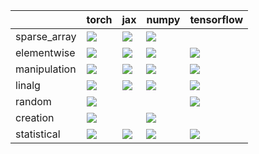 |              | torch                                                                                                                                             | jax                                                                                                                                                  | numpy                                                                                                                                                | tensorflow                                                                                                                                        |
|:-------------|:--------------------------------------------------------------------------------------------------------------------------------------------------|:-----------------------------------------------------------------------------------------------------------------------------------------------------|:-----------------------------------------------------------------------------------------------------------------------------------------------------|:--------------------------------------------------------------------------------------------------------------------------------------------------|
| sparse_array | <a href="Experimental API/Core/sparse_array.md" rel="noopener noreferrer" target="_blank"><img src=https://img.shields.io/badge/-failure-red></a> | <a href="Experimental API/Core/sparse_array.md" rel="noopener noreferrer" target="_blank"><img src=https://img.shields.io/badge/-failure-red></a>    | <a href="Experimental API/Core/sparse_array.md" rel="noopener noreferrer" target="_blank"><img src=https://img.shields.io/badge/-failure-red></a>    |                                                                                                                                                   |
| elementwise  | <a href="Experimental API/Core/elementwise.md" rel="noopener noreferrer" target="_blank"><img src=https://img.shields.io/badge/-failure-red></a>  | <a href="Experimental API/Core/elementwise.md" rel="noopener noreferrer" target="_blank"><img src=https://img.shields.io/badge/-failure-red></a>     | <a href="Experimental API/Core/elementwise.md" rel="noopener noreferrer" target="_blank"><img src=https://img.shields.io/badge/-failure-red></a>     | <a href="Experimental API/Core/elementwise.md" rel="noopener noreferrer" target="_blank"><img src=https://img.shields.io/badge/-failure-red></a>  |
| manipulation | <a href="Experimental API/Core/manipulation.md" rel="noopener noreferrer" target="_blank"><img src=https://img.shields.io/badge/-failure-red></a> | <a href="Experimental API/Core/manipulation.md" rel="noopener noreferrer" target="_blank"><img src=https://img.shields.io/badge/-failure-red></a>    | <a href="Experimental API/Core/manipulation.md" rel="noopener noreferrer" target="_blank"><img src=https://img.shields.io/badge/-failure-red></a>    | <a href="Experimental API/Core/manipulation.md" rel="noopener noreferrer" target="_blank"><img src=https://img.shields.io/badge/-failure-red></a> |
| linalg       | <a href="Experimental API/Core/linalg.md" rel="noopener noreferrer" target="_blank"><img src=https://img.shields.io/badge/-failure-red></a>       | <a href="Experimental API/Core/linalg.md" rel="noopener noreferrer" target="_blank"><img src=https://img.shields.io/badge/-failure-red></a>          | <a href="Experimental API/Core/linalg.md" rel="noopener noreferrer" target="_blank"><img src=https://img.shields.io/badge/-failure-red></a>          | <a href="Experimental API/Core/linalg.md" rel="noopener noreferrer" target="_blank"><img src=https://img.shields.io/badge/-failure-red></a>       |
| random       | <a href="Experimental API/Core/random.md" rel="noopener noreferrer" target="_blank"><img src=https://img.shields.io/badge/-failure-red></a>       |                                                                                                                                                      |                                                                                                                                                      | <a href="Experimental API/Core/random.md" rel="noopener noreferrer" target="_blank"><img src=https://img.shields.io/badge/-failure-red></a>       |
| creation     | <a href="Experimental API/Core/creation.md" rel="noopener noreferrer" target="_blank"><img src=https://img.shields.io/badge/-failure-red></a>     |                                                                                                                                                      | <a href="Experimental API/Core/creation.md" rel="noopener noreferrer" target="_blank"><img src=https://img.shields.io/badge/-failure-red></a>        |                                                                                                                                                   |
| statistical  | <a href="Experimental API/Core/statistical.md" rel="noopener noreferrer" target="_blank"><img src=https://img.shields.io/badge/-failure-red></a>  | <a href="Experimental API/Core/statistical.md" rel="noopener noreferrer" target="_blank"><img src=https://img.shields.io/badge/-success-success></a> | <a href="Experimental API/Core/statistical.md" rel="noopener noreferrer" target="_blank"><img src=https://img.shields.io/badge/-success-success></a> | <a href="Experimental API/Core/statistical.md" rel="noopener noreferrer" target="_blank"><img src=https://img.shields.io/badge/-failure-red></a>  |